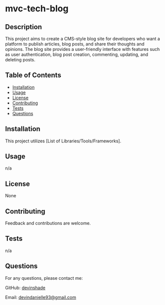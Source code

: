 # mvc-tech-blog
## Description

This project aims to create a CMS-style blog site for developers who want a platform to publish articles, blog posts, and share their thoughts and opinions. The blog site provides a user-friendly interface with features such as user authentication, blog post creation, commenting, updating, and deleting posts.

## Table of Contents

- [Installation](#installation)
- [Usage](#usage)
- [License](#license)
- [Contributing](#contributing)
- [Tests](#tests)
- [Questions](#questions)

## Installation

This project utilizes [List of Libraries/Tools/Frameworks].

## Usage

n/a

## License

None

## Contributing

Feedback and contributions are welcome.

## Tests

n/a

## Questions

For any questions, please contact me:

GitHub: [devinshade](https://github.com/devinshade)

Email: devindanielle93@gmail.com